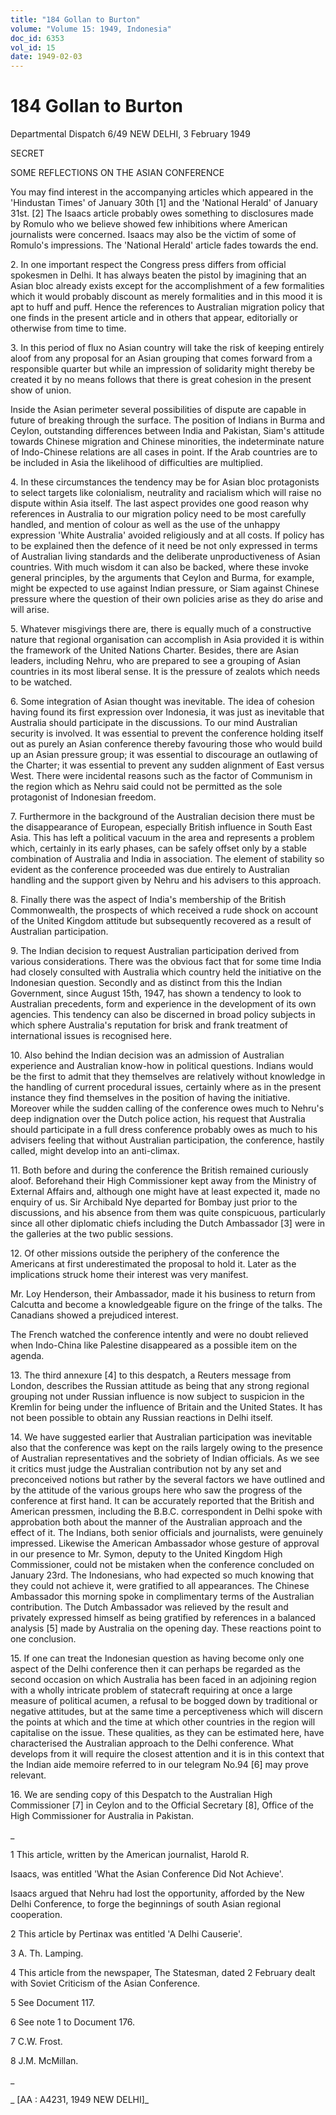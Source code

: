 ```yaml
---
title: "184 Gollan to Burton"
volume: "Volume 15: 1949, Indonesia"
doc_id: 6353
vol_id: 15
date: 1949-02-03
---
```


# 184 Gollan to Burton

Departmental Dispatch 6/49 NEW DELHI, 3 February 1949

SECRET

SOME REFLECTIONS ON THE ASIAN CONFERENCE

You may find interest in the accompanying articles which appeared in the 'Hindustan Times' of January 30th [1] and the 'National Herald' of January 31st. [2] The Isaacs article probably owes something to disclosures made by Romulo who we believe showed few inhibitions where American journalists were concerned. Isaacs may also be the victim of some of Romulo's impressions. The 'National Herald' article fades towards the end.

2\. In one important respect the Congress press differs from official spokesmen in Delhi. It has always beaten the pistol by imagining that an Asian bloc already exists except for the accomplishment of a few formalities which it would probably discount as merely formalities and in this mood it is apt to huff and puff. Hence the references to Australian migration policy that one finds in the present article and in others that appear, editorially or otherwise from time to time.

3\. In this period of flux no Asian country will take the risk of keeping entirely aloof from any proposal for an Asian grouping that comes forward from a responsible quarter but while an impression of solidarity might thereby be created it by no means follows that there is great cohesion in the present show of union.

Inside the Asian perimeter several possibilities of dispute are capable in future of breaking through the surface. The position of Indians in Burma and Ceylon, outstanding differences between India and Pakistan, Siam's attitude towards Chinese migration and Chinese minorities, the indeterminate nature of Indo-Chinese relations are all cases in point. If the Arab countries are to be included in Asia the likelihood of difficulties are multiplied.

4\. In these circumstances the tendency may be for Asian bloc protagonists to select targets like colonialism, neutrality and racialism which will raise no dispute within Asia itself. The last aspect provides one good reason why references in Australia to our migration policy need to be most carefully handled, and mention of colour as well as the use of the unhappy expression 'White Australia' avoided religiously and at all costs. If policy has to be explained then the defence of it need be not only expressed in terms of Australian living standards and the deliberate unproductiveness of Asian countries. With much wisdom it can also be backed, where these invoke general principles, by the arguments that Ceylon and Burma, for example, might be expected to use against Indian pressure, or Siam against Chinese pressure where the question of their own policies arise as they do arise and will arise.

5\. Whatever misgivings there are, there is equally much of a constructive nature that regional organisation can accomplish in Asia provided it is within the framework of the United Nations Charter. Besides, there are Asian leaders, including Nehru, who are prepared to see a grouping of Asian countries in its most liberal sense. It is the pressure of zealots which needs to be watched.

6\. Some integration of Asian thought was inevitable. The idea of cohesion having found its first expression over Indonesia, it was just as inevitable that Australia should participate in the discussions. To our mind Australian security is involved. It was essential to prevent the conference holding itself out as purely an Asian conference thereby favouring those who would build up an Asian pressure group; it was essential to discourage an outlawing of the Charter; it was essential to prevent any sudden alignment of East versus West. There were incidental reasons such as the factor of Communism in the region which as Nehru said could not be permitted as the sole protagonist of Indonesian freedom.

7\. Furthermore in the background of the Australian decision there must be the disappearance of European, especially British influence in South East Asia. This has left a political vacuum in the area and represents a problem which, certainly in its early phases, can be safely offset only by a stable combination of Australia and India in association. The element of stability so evident as the conference proceeded was due entirely to Australian handling and the support given by Nehru and his advisers to this approach.

8\. Finally there was the aspect of India's membership of the British Commonwealth, the prospects of which received a rude shock on account of the United Kingdom attitude but subsequently recovered as a result of Australian participation.

9\. The Indian decision to request Australian participation derived from various considerations. There was the obvious fact that for some time India had closely consulted with Australia which country held the initiative on the Indonesian question. Secondly and as distinct from this the Indian Government, since August 15th, 1947, has shown a tendency to look to Australian precedents, form and experience in the development of its own agencies. This tendency can also be discerned in broad policy subjects in which sphere Australia's reputation for brisk and frank treatment of international issues is recognised here.

10\. Also behind the Indian decision was an admission of Australian experience and Australian know-how in political questions. Indians would be the first to admit that they themselves are relatively without knowledge in the handling of current procedural issues, certainly where as in the present instance they find themselves in the position of having the initiative. Moreover while the sudden calling of the conference owes much to Nehru's deep indignation over the Dutch police action, his request that Australia should participate in a full dress conference probably owes as much to his advisers feeling that without Australian participation, the conference, hastily called, might develop into an anti-climax.

11\. Both before and during the conference the British remained curiously aloof. Beforehand their High Commissioner kept away from the Ministry of External Affairs and, although one might have at least expected it, made no enquiry of us. Sir Archibald Nye departed for Bombay just prior to the discussions, and his absence from them was quite conspicuous, particularly since all other diplomatic chiefs including the Dutch Ambassador [3] were in the galleries at the two public sessions.

12\. Of other missions outside the periphery of the conference the Americans at first underestimated the proposal to hold it. Later as the implications struck home their interest was very manifest.

Mr. Loy Henderson, their Ambassador, made it his business to return from Calcutta and become a knowledgeable figure on the fringe of the talks. The Canadians showed a prejudiced interest.

The French watched the conference intently and were no doubt relieved when Indo-China like Palestine disappeared as a possible item on the agenda.

13\. The third annexure [4] to this despatch, a Reuters message from London, describes the Russian attitude as being that any strong regional grouping not under Russian influence is now subject to suspicion in the Kremlin for being under the influence of Britain and the United States. It has not been possible to obtain any Russian reactions in Delhi itself.

14\. We have suggested earlier that Australian participation was inevitable also that the conference was kept on the rails largely owing to the presence of Australian representatives and the sobriety of Indian officials. As we see it critics must judge the Australian contribution not by any set and preconceived notions but rather by the several factors we have outlined and by the attitude of the various groups here who saw the progress of the conference at first hand. It can be accurately reported that the British and American pressmen, including the B.B.C. correspondent in Delhi spoke with approbation both about the manner of the Australian approach and the effect of it. The Indians, both senior officials and journalists, were genuinely impressed. Likewise the American Ambassador whose gesture of approval in our presence to Mr. Symon, deputy to the United Kingdom High Commissioner, could not be mistaken when the conference concluded on January 23rd. The Indonesians, who had expected so much knowing that they could not achieve it, were gratified to all appearances. The Chinese Ambassador this morning spoke in complimentary terms of the Australian contribution. The Dutch Ambassador was relieved by the result and privately expressed himself as being gratified by references in a balanced analysis [5] made by Australia on the opening day. These reactions point to one conclusion.

15\. If one can treat the Indonesian question as having become only one aspect of the Delhi conference then it can perhaps be regarded as the second occasion on which Australia has been faced in an adjoining region with a wholly intricate problem of statecraft requiring at once a large measure of political acumen, a refusal to be bogged down by traditional or negative attitudes, but at the same time a perceptiveness which will discern the points at which and the time at which other countries in the region will capitalise on the issue. These qualities, as they can be estimated here, have characterised the Australian approach to the Delhi conference. What develops from it will require the closest attention and it is in this context that the Indian aide memoire referred to in our telegram No.94 [6] may prove relevant.

16\. We are sending copy of this Despatch to the Australian High Commissioner [7] in Ceylon and to the Official Secretary [8], Office of the High Commissioner for Australia in Pakistan.

_

1 This article, written by the American journalist, Harold R.

Isaacs, was entitled 'What the Asian Conference Did Not Achieve'.

Isaacs argued that Nehru had lost the opportunity, afforded by the New Delhi Conference, to forge the beginnings of south Asian regional cooperation.

2 This article by Pertinax was entitled 'A Delhi Causerie'.

3 A. Th. Lamping.

4 This article from the newspaper, The Statesman, dated 2 February dealt with Soviet Criticism of the Asian Conference.

5 See Document 117.

6 See note 1 to Document 176.

7 C.W. Frost.

8 J.M. McMillan.

_

_ [AA : A4231, 1949 NEW DELHI]_
